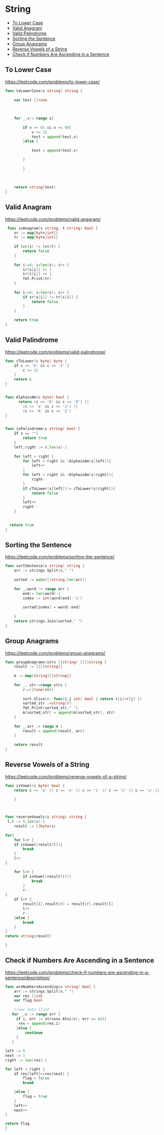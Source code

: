 # String 

+ [To Lower Case](#to-lower-case)
+ [Valid Anagram](#valid-anagram)
+ [Valid Palindrome](#valid-palindrome)
+ [Sorting the Sentence](#sorting-the-sentence)
+ [Group Anagrams](#group-anagrams)
+ [Reverse Vowels of a String](#reverse-vowels-of-a-string)
+ [Check if Numbers Are Ascending in a Sentence](#Check-if-Numbers-Are-Ascending-in-a-Sentence)

## To Lower Case

https://leetcode.com/problems/to-lower-case/

```go
func toLowerCase(s string) string {
    
    var test []rune
    
    
    
    for _,v:= range s{
        
        if v >= 65 && v <= 90{
            v += 32
            test = append(test,v)
        }else {
            
            test = append(test,v)
           
        }
       
        }
        
         
    
    return string(test)
}

```

## Valid Anagram

https://leetcode.com/problems/valid-anagram/

```go
 func isAnagram(s string, t string) bool {
    sr := map[byte]int{}
    tr := map[byte]int{}
    
    if len(s) != len(t) {
        return false
    }
    
    for i:=0; i<len(s); i++ {
        sr[s[i]] += 1
        tr[t[i]] += 1
        fmt.Print(tr)
    }
    
    for i:=0; i<len(s); i++ {
        if sr[s[i]] != tr[s[i]] {
            return false
        }
    }
    
    return true
}

```

## Valid Palindrome

https://leetcode.com/problems/valid-palindrome/

```go
func cToLower(c byte) byte {
	if c >= 'A' && c <= 'Z' {
		c += 32
	}
	return c
}


func AlphainAm(c byte) bool {
      return (c >= '0' && c <= '9') ||
        (c >= 'a' && c <= 'z') ||
        (c >= 'A' && c <= 'Z')
}


func isPalindrome(s string) bool {
    if s == ""{
        return true 
    }
    left,right := 0,len(s)-1
    
    for left < right {
        for left < right && !AlphainAm(s[left]){
            left++
        }
        for left < right && !AlphainAm(s[right]){
            right--
        }
        if cToLower(s[left])!= cToLower(s[right]){
            return false 
        }
        left++
        right-- 
    }

   
  return true 
}

```

## Sorting the Sentence

https://leetcode.com/problems/sorting-the-sentence/

```go
func sortSentence(s string) string {
    arr := strings.Split(s," ")
    
    sorted := make([]string,len(arr))
    
    for _,word := range arr {
        end:= len(word)-1
        index := int(word[end]-'1')
        
        sorted[index] = word[:end] 
       
    }
    return strings.Join(sorted," ")
}

```

## Group Anagrams

https://leetcode.com/problems/group-anagrams/

```go
func groupAnagrams(strs []string) [][]string {
    result := [][]string{}
    
    m := map[string][]string{}
    
    for _, str:=range strs {
        r:=[]rune(str)
       
        sort.Slice(r, func(i,j int) bool { return r[i]<r[j] })
        sorted_str :=string(r)
        fmt.Print(sorted_str," ")
        m[sorted_str] = append(m[sorted_str], str)
    }
    
    for _,arr := range m {
        result = append(result, arr)
    }
    
    return result
}

```

## Reverse Vowels of a String

https://leetcode.com/problems/reverse-vowels-of-a-string/

```go
func isVowel(c byte) bool {
    return c == 'a' || c == 'e' || c == 'i' || c == 'o' || c == 'u' || c == 'A' || c == 'E' || c == 'I' || c == 'O' || c == 'U' 
        
    }



func reverseVowels(s string) string {
 l,r := 0,len(s)-1
    result := []byte(s)
    
for{
    for l<r {
    if isVowel(result[l]){
        break
    }
    l++
}

    for l<r {
        if isVowel(result[r]){
            break
        }
        r--
}
    if l<r {
        result[l],result[r] = result[r],result[l]
        l++
        r--
    }else {
        break
    }
}
return string(result)

}

```

## Check if Numbers Are Ascending in a Sentence

https://leetcode.com/problems/check-if-numbers-are-ascending-in-a-sentence/description/

```go
func areNumbersAscending(s string) bool {
    arr := strings.Split(s," ")
    var res []int
    var flag bool
  
    //var ints []int
   for _,v := range arr {
     if i, err := strconv.Atoi(v); err == nil{
      res = append(res,i)
     }else {
         continue
     }
   }
  
left := 0
next := 1 
right := len(res)-1

for left < right {
    if res[left]>=res[next] {
        flag = false
        break

    }else {
        flag = true
    }
    left++
    next++
}

return flag
}

```
